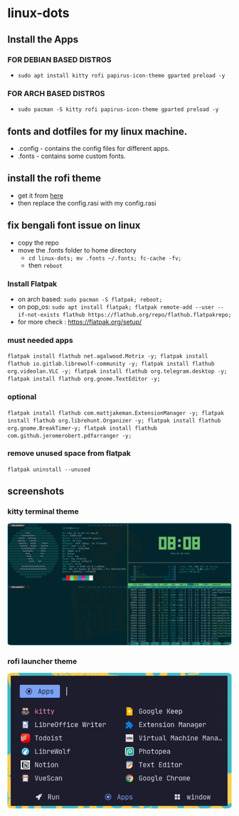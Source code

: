 # linux-dots



## Install the Apps 
### FOR DEBIAN BASED DISTROS
- `sudo apt install kitty rofi papirus-icon-theme gparted preload -y`

### FOR ARCH BASED DISTROS
- `sudo pacman -S kitty rofi papirus-icon-theme gparted preload -y`


## fonts and dotfiles for my linux machine.

- .config - contains the config files for different apps.
- .fonts - contains some custom fonts.


## install the rofi theme 
- get it from [here](https://github.com/catppuccin/rofi) 
- then replace the config.rasi with my config.rasi

## fix bengali font issue on linux

- copy the repo
- move the .fonts folder to home directory
    - `cd linux-dots; mv .fonts ~/.fonts; fc-cache -fv;`
    - then `reboot`


### Install Flatpak
- on arch based: `sudo pacman -S flatpak; reboot;`
- on pop_os: `sudo apt install flatpak; flatpak remote-add --user --if-not-exists flathub https://flathub.org/repo/flathub.flatpakrepo;`
- for more check : https://flatpak.org/setup/

### must needed apps

`flatpak install flathub net.agalwood.Motrix -y;
flatpak install flathub io.gitlab.librewolf-community -y;
flatpak install flathub org.videolan.VLC -y;
flatpak install flathub org.telegram.desktop -y;
flatpak install flathub org.gnome.TextEditor -y;`

### optional

`flatpak install flathub com.mattjakeman.ExtensionManager -y;
flatpak install flathub org.librehunt.Organizer -y;
flatpak install flathub org.gnome.BreakTimer-y;
flatpak install flathub com.github.jeromerobert.pdfarranger -y;`

### remove unused space from flatpak

`flatpak uninstall --unused`

## screenshots

### kitty terminal theme
<p align="center">
  <img src="kitty.png" style="border-radius:2%"/>
</p>


### rofi launcher theme
<p align="center">
  <img src="rofi.png" style="border-radius:2%"/>
</p>
